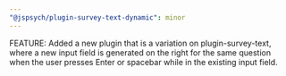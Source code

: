```yaml
---
"@jspsych/plugin-survey-text-dynamic": minor
---
```


FEATURE: Added a new plugin that is a variation on plugin-survey-text, where a new input field is generated on the right for the same question when the user presses Enter or spacebar while in the existing input field.
